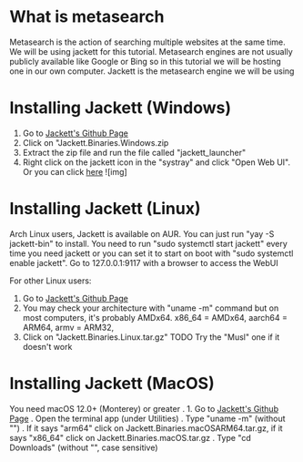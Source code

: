 # What is metasearch
Metasearch is the action of searching multiple websites at the same time. We will be using jackett for this tutorial. Metasearch engines are not usually publicly available like Google or Bing so in this tutorial we will be hosting one in our own computer. Jackett is the metasearch engine we will be using

# Installing Jackett (Windows)
1. Go to [Jackett's Github Page](https://github.com/Jackett/Jackett/releases/)
3. Click on "Jackett.Binaries.Windows.zip
4. Extract the zip file and run the file called "jackett_launcher"
5. Right click on the jackett icon in the "systray" and click "Open Web UI". Or you can click [here](http://127.0.0.1:9117/)
![img]

# Installing Jackett (Linux)
Arch Linux users, Jackett is available on AUR. You can just run "yay -S jackett-bin" to install. You need to run "sudo systemctl start jackett" every time you need jackett or you can set it to start on boot with "sudo systemctl enable jackett". Go to 127.0.0.1:9117 with a browser to access the WebUI

For other Linux users:
1. Go to [Jackett's Github Page](https://github.com/Jackett/Jackett/releases/)
3. You may check your architecture with "uname -m" command but on most computers, it's probably AMDx64. x86_64 = AMDx64, aarch64 = ARM64, armv<number> = ARM32, 
4. Click on "Jackett.Binaries.Linux<your architecture>.tar.gz"
TODO
Try the "Musl" one if it doesn't work

# Installing Jackett (MacOS)
You need macOS 12.0+ (Monterey) or greater
. 1. Go to [Jackett's Github Page](https://github.com/Jackett/Jackett/releases/)
. Open the terminal app (under Utilities)
. Type "uname -m" (without "")
. If it says "arm64" click on Jackett.Binaries.macOSARM64.tar.gz, if it says "x86_64" click on Jackett.Binaries.macOS.tar.gz
. Type "cd Downloads" (without "", case sensitive) 